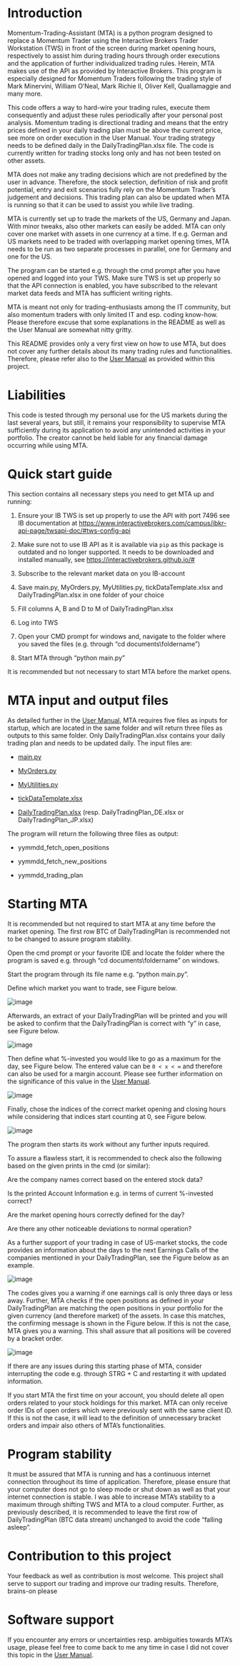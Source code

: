 # Introduction

Momentum-Trading-Assistant (MTA) is a python program designed to replace a Momentum Trader using the Interactive Brokers Trader Workstation (TWS) in front of the screen during market opening hours, respectively to assist him during trading hours through order executions and the application of further individualized trading rules. Herein, MTA makes use of the API as provided by Interactive Brokers. This program is especially designed for Momentum Traders following the trading style of Mark Minervini, William O’Neal, Mark Richie II, Oliver Kell, Quallamaggie and many more.

This code offers a way to hard-wire your trading rules, execute them consequently and adjust these rules periodically after your personal post analysis. Momentum trading is directional trading and means that the entry prices defined in your daily trading plan must be above the current price, see more on order execution in the User Manual. Your trading strategy needs to be defined daily in the DailyTradingPlan.xlsx file. The code is currently written for trading stocks long only and has not been tested on other assets.

MTA does not make any trading decisions which are not predefined by the user in advance. Therefore, the stock selection, definition of risk and profit potential, entry and exit scenarios fully rely on the Momentum Trader’s judgement and decisions. This trading plan can also be updated when MTA is running so that it can be used to assist you while live trading.

MTA is currently set up to trade the markets of the US, Germany and Japan. With minor tweaks, also other markets can easily be added. MTA can only cover one market with assets in one currency at a time. If e.g. German and US markets need to be traded with overlapping market opening times, MTA needs to be run as two separate processes in parallel, one for Germany and one for the US.

The program can be started e.g. through the cmd prompt after you have opened and logged into your TWS. Make sure TWS is set up properly so that the API connection is enabled, you have subscribed to the relevant market data feeds and MTA has sufficient writing rights.

MTA is meant not only for trading-enthusiasts among the IT community, but also momentum traders with only limited IT and esp. coding know-how. Please therefore excuse that some explanations in the README as well as the User Manual are somewhat nitty gritty.

This README provides only a very first view on how to use MTA, but does not cover any further details about its many trading rules and functionalities. Therefore, please refer also to the [User Manual](/User-Manual_Momentum-Trading-Assistant.pdf) as provided within this project.

# Liabilities

This code is tested through my personal use for the US markets during the last several years, but still, it remains your responsibility to supervise MTA sufficiently during its application to avoid any unintended activities in your portfolio. The creator cannot be held liable for any financial damage occurring while using MTA.

# Quick start guide

This section contains all necessary steps you need to get MTA up and running:

  1) Ensure your IB TWS is set up properly to use the API with port 7496 see IB documentation at https://www.interactivebrokers.com/campus/ibkr-api-page/twsapi-doc/#tws-config-api

  2) Make sure not to use IB API as it is available via `pip` as this package is outdated and no longer supported. It needs to be downloaded and installed manually, see https://interactivebrokers.github.io/#

  3) Subscribe to the relevant market data on you IB-account

  4) Save main.py, MyOrders.py, MyUtilities.py, tickDataTemplate.xlsx and DailyTradingPlan.xlsx in one folder of your choice

  5) Fill columns A, B and D to M of DailyTradingPlan.xlsx

  6) Log into TWS

  7) Open your CMD prompt for windows and, navigate to the folder where you saved the files (e.g. through “cd documents\foldername”)

  8) Start MTA through “python main.py”



It is recommended but not necessary to start MTA before the market opens.

# MTA input and output files

As detailed further in the [User Manual](/User-Manual_Momentum-Trading-Assistant.pdf), MTA requires five files as inputs for startup, which are located in the same folder and will return three files as outputs to this same folder. Only DailyTradingPlan.xlsx  contains your daily trading plan and needs to be updated daily. The input files are:

  - [main.py](/main.py)

  - [MyOrders.py](/MyOrders.py)

  - [MyUtilities.py](/MyUtilities.py)

  - [tickDataTemplate.xlsx](/tickDataTemplate.xlsx)

  - [DailyTradingPlan.xlsx](/DailyTradingPlan.xlsx) (resp. DailyTradingPlan_DE.xlsx or DailyTradingPlan_JP.xlsx)



The program will return the following three files as output:

  - yymmdd_fetch_open_positions

  - yymmdd_fetch_new_positions

  - yymmdd_trading_plan



# Starting MTA

It is recommended but not required to start MTA at any time before the market opening. The first row BTC of DailyTradingPlan is recommended not to be changed to assure program stability.

Open the cmd prompt or your favorite IDE and locate the folder where the program is saved e.g. through “cd documents\foldername” on windows.

Start the program through its file name e.g. “python main.py”.

Define which market you want to trade, see Figure below.

![image](https://github.com/user-attachments/assets/21979062-77f8-4c37-aba3-d7f66b572dfd)

Afterwards, an extract of your DailyTradingPlan will be printed and you will be asked to confirm that the DailyTradingPlan is correct with “y” in case, see Figure below.

![image](https://github.com/user-attachments/assets/19f69046-0b10-4c92-8550-698aefe654b2)

Then define what %-invested you would like to go as a maximum for the day, see Figure below. The entered value can be `0 < x < ∞` and therefore can also be used for a margin account. Please see further information on the significance of this value in the [User Manual](/User-Manual_Momentum-Trading-Assistant.pdf).

![image](https://github.com/user-attachments/assets/c4df87a1-9e76-447d-a6b2-5dda474f04d4)

Finally, chose the indices of the correct market opening and closing hours while considering that indices start counting at 0, see Figure below.

![image](https://github.com/user-attachments/assets/cbeb0642-a38d-4576-b9f1-1e70f4eb9f50)



The program then starts its work without any further inputs required.



To assure a flawless start, it is recommended to check also the following based on the given prints in the cmd (or similar):



Are the company names correct based on the entered stock data?

Is the printed Account Information e.g. in terms of current %-invested correct?

Are the market opening hours correctly defined for the day?

Are there any other noticeable deviations to normal operation?



As a further support of your trading in case of US-market stocks, the code provides an information about the days to the next Earnings Calls of the companies mentioned in your DailyTradingPlan, see the Figure below as an example.

![image](https://github.com/user-attachments/assets/5ef1cd22-fc86-4c4f-9827-766c69a83853)

The codes gives you a warning if one earnings call is only three days or less away. Further, MTA checks if the open positions as defined in your DailyTradingPlan are matching the open positions in your portfolio for the given currency (and therefore market) of the assets. In case this matches, the confirming message is shown in the Figure below. If this is not the case, MTA gives you a warning. This shall assure that all positions will be covered by a bracket order.

![image](https://github.com/user-attachments/assets/0dea2da4-7c56-4b98-8372-3beb185b255b)

If there are any issues during this starting phase of MTA, consider interrupting the code e.g. through STRG + C and restarting it with updated information.



If you start MTA the first time on your account, you should delete all open orders related to your stock holdings for this market. MTA can only receive order IDs of open orders which were previously sent with the same client ID. If this is not the case, it will lead to the definition of unnecessary bracket orders and impair also others of MTA’s functionalities.

# Program stability

It must be assured that MTA is running and has a continuous internet connection throughout its time of application. Therefore, please ensure that your computer does not go to sleep mode or shut down as well as that your internet connection is stable. I was able to increase MTA’s stability to a maximum through shifting TWS and MTA to a cloud computer. Further, as previously described, it is recommended to leave the first row of DailyTradingPlan (BTC data stream) unchanged to avoid the code “falling asleep”.

# Contribution to this project

Your feedback as well as contribution is most welcome. This project shall serve to support our trading and improve our trading results. Therefore, brains-on please 

# Software support

If you encounter any errors or uncertainties resp. ambiguities towards MTA’s usage, please feel free to come back to me any time in case I did not cover this topic in the [User Manual](/User-Manual_Momentum-Trading-Assistant.pdf).

